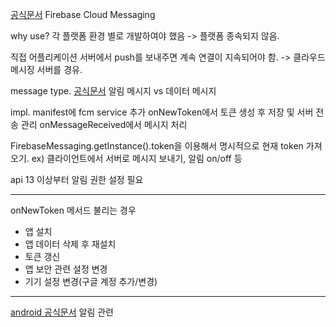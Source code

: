 [공식문서](https://firebase.google.com/docs/cloud-messaging/android/client?hl=ko&_gl=1*1jn1sz6*_up*MQ..*_ga*NTA0NDAxNTgzLjE3MzM2NDAyNzk.*_ga_CW55HF8NVT*MTczMzY0MDI3OS4xLjAuMTczMzY0MDI3OS4wLjAuMA..)
Firebase Cloud Messaging

why use?
각 플랫폼 환경 별로 개발하여야 했음 -> 플랫폼 종속되지 않음.

직접 어플리케이션 서버에서 push를 보내주면 계속 연결이 지속되어야 함. -> 클라우드 메시징 서버를 경유.


message type. [공식문서](https://firebase.google.com/docs/cloud-messaging/concept-options?hl=ko)
알림 메시지 vs 데이터 메시지


impl.
manifest에 fcm service 추가
	onNewToken에서 토큰 생성 후 저장 및 서버 전송 관리
	onMessageReceived에서 메시지 처리

FirebaseMessaging.getInstance().token을 이용해서 명시적으로 현재 token 가져오기.
ex) 클라이언트에서 서버로 메시지 보내기, 알림 on/off 등

api 13 이상부터 알림 권한 설정 필요




- - -
onNewToken 메서드 불리는 경우
- 앱 설치
- 앱 데이터 삭제 후 재설치
- 토큰 갱신
- 앱 보안 관련 설정 변경
- 기기 설정 변경(구글 계정 추가/변경)


- - - 
[android 공식문서]([공식문서](https://developer.android.com/develop/ui/views/notifications?hl=ko&_gl=1*1e4gv8i*_up*MQ..*_ga*MTYyNDA0NTE4MC4xNzMzODUwMDA1*_ga_6HH9YJMN9M*MTczMzg1MDAwNC4xLjAuMTczMzg1MDAwNC4wLjAuNzQxNDU0MjEz))
알림 관련
